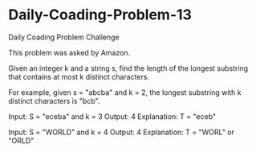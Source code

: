 # Daily-Coading-Problem-13
Daily Coading Problem Challenge

This problem was asked by Amazon.

Given an integer k and a string s, find the length of the longest substring that contains at most k distinct characters.

For example, given s = "abcba" and k = 2, the longest substring with k distinct characters is "bcb".

Input: S = "eceba" and k = 3
Output: 4
Explanation: T = "eceb"

Input: S = "WORLD" and k = 4
Output: 4
Explanation: T = "WORL" or "ORLD"
